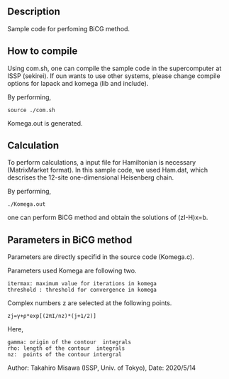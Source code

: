 ## Description

Sample code for perfoming BiCG method. 

## How to compile 

Using com.sh, one can compile the sample code in the supercomputer at ISSP (sekirei).
If oun wants to use other systems,
please change compile options for lapack and komega (lib and include).

By performing,
```
source ./com.sh
```
Komega.out is generated.

## Calculation
To perform calculations, 
a input file for Hamiltonian is necessary (MatrixMarket format). 
In this sample code, we used Ham.dat, which descrises
the 12-site one-dimensional Heisenberg chain.

By performing,
```
./Komega.out
```
one can perform BiCG method and
obtain the solutions of (zI-H)x=b.

## Parameters in BiCG method
Parameters are directly specifid in the source code
(Komega.c).


Parameters used Komega are following two. 
```
itermax: maximum value for iterations in komega
threshold : threshold for convergence in komega
```

Complex numbers z are selected
at the following points.

```
zj=γ+ρ*exp[(2πI/nz)*(j+1/2)]
```

Here, 
```
gamma: origin of the contour  integrals
rho: length of the contour  integrals
nz:  points of the contour intergral
```

Author: Takahiro Misawa (ISSP, Univ. of Tokyo), Date: 2020/5/14
